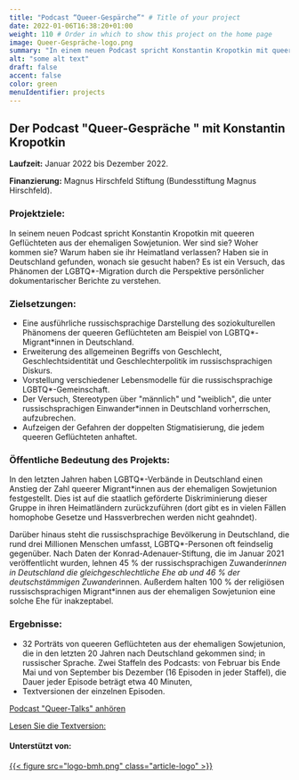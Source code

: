 ```yaml
---
title: "Podcast “Queer-Gespärche”" # Title of your project
date: 2022-01-06T16:38:20+01:00
weight: 110 # Order in which to show this project on the home page
image: Queer-Gespräche-logo.png
summary: "In einem neuen Podcast spricht Konstantin Kropotkin mit queeren Flüchtlingen aus der ehemaligen Sowjetunion." 
alt: "some alt text"
draft: false
accent: false
color: green
menuIdentifier: projects
---
```


## Der Podcast "Queer-Gespräche " mit Konstantin Kropotkin

**Laufzeit:** Januar 2022 bis Dezember 2022.

**Finanzierung:** Magnus Hirschfeld Stiftung (Bundesstiftung Magnus Hirschfeld).

### Projektziele:
In seinem neuen Podcast spricht Konstantin Kropotkin mit queeren Geflüchteten aus der ehemaligen Sowjetunion. Wer sind sie? Woher kommen sie? Warum haben sie ihr Heimatland verlassen? Haben sie in Deutschland gefunden, wonach sie gesucht haben? Es ist ein Versuch, das Phänomen der LGBTQ*-Migration durch die Perspektive persönlicher dokumentarischer Berichte zu verstehen.
 
### Zielsetzungen:
- Eine ausführliche russischsprachige Darstellung des soziokulturellen Phänomens der queeren Geflüchteten am Beispiel von LGBTQ*-Migrant*innen in Deutschland.
- Erweiterung des allgemeinen Begriffs von Geschlecht, Geschlechtsidentität und Geschlechterpolitik im russischsprachigen Diskurs.
- Vorstellung verschiedener Lebensmodelle für die russischsprachige LGBTQ*-Gemeinschaft.
- Der Versuch, Stereotypen über "männlich" und "weiblich", die unter russischsprachigen Einwander*innen in Deutschland vorherrschen, aufzubrechen.
- Aufzeigen der Gefahren der doppelten Stigmatisierung, die jedem queeren Geflüchteten anhaftet.

### Öffentliche Bedeutung des Projekts:
In den letzten Jahren haben LGBTQ*-Verbände in Deutschland einen Anstieg der Zahl queerer Migrant*innen aus der ehemaligen Sowjetunion festgestellt. Dies ist auf die staatlich geförderte Diskriminierung dieser Gruppe in ihren Heimatländern zurückzuführen (dort gibt es in vielen Fällen homophobe Gesetze und Hassverbrechen werden nicht geahndet).
 
Darüber hinaus steht die russischsprachige Bevölkerung in Deutschland, die rund drei Millionen Menschen umfasst, LGBTQ*-Personen oft feindselig gegenüber. Nach Daten der Konrad-Adenauer-Stiftung, die im Januar 2021 veröffentlicht wurden, lehnen 45 % der russischsprachigen Zuwander*innen in Deutschland die gleichgeschlechtliche Ehe ab und 46 % der deutschstämmigen Zuwander*innen. Außerdem halten 100 % der religiösen russischsprachigen Migrant*innen aus der ehemaligen Sowjetunion eine solche Ehe für inakzeptabel.

### Ergebnisse:
- 32 Porträts von queeren Geflüchteten aus der ehemaligen Sowjetunion, die in den letzten 20 Jahren nach Deutschland gekommen sind; in russischer Sprache. Zwei Staffeln des Podcasts: von Februar bis Ende Mai und von September bis Dezember (16 Episoden in jeder Staffel), die Dauer jeder Episode beträgt etwa 40 Minuten,
- Textversionen der einzelnen Episoden.

[Podcast "Queer-Talks" anhören](https://open.spotify.com/show/47jBaxegRHi67GSzY2Jq37)

[Lesen Sie die Textversion:](https://www.patreon.com/sodomiumora/posts?filters%5Btag%5D=%23%D0%BA%D0%B2%D0%B8%D1%80%D0%BF%D0%BE%D0%B1%D0%B5%D0%B3%D0%B8%20%23%D0%BA%D0%B2%D0%B8%D1%80%D0%B1%D0%B5%D1%81%D0%B5%D0%B4%D1%8B)

#### Unterstützt von:
[{{< figure src="logo-bmh.png" class="article-logo" >}}](https://mh-stiftung.de/)
